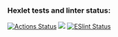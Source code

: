 ### Hexlet tests and linter status:
[![Actions Status](https://github.com/xaarxus/frontend-project-lvl1/workflows/hexlet-check/badge.svg)](https://github.com/xaarxus/frontend-project-lvl1/actions)
<a href="https://codeclimate.com/github/xaarxus/frontend-project-lvl1/maintainability"><img src="https://api.codeclimate.com/v1/badges/f3af10c6ac173c930d23/maintainability" /></a>
[![ESlint Status](https://github.com/xaarxus/frontend-project-lvl1/workflows/makelint.yml/badge.svg)](https://github.com/xaarxus/frontend-project-lvl1/workflows/makelint.yml)
